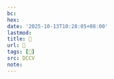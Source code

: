 ```yaml
---
bc:
hex:
date: '2025-10-13T10:28:05+08:00'
lastmod:
title: 􄩟
url: 􄩟
tags: [𥳪]
src: DCCV
note:
---
```

